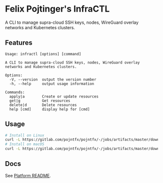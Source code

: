 # Felix Pojtinger's InfraCTL

A CLI to manage supra-cloud SSH keys, nodes, WireGuard overlay networks and Kubernetes clusters.

## Features

```plaintext
Usage: infractl [options] [command]

A CLI to manage supra-cloud SSH keys, nodes, WireGuard overlay networks and Kubernetes clusters.

Options:
  -V, --version  output the version number
  -h, --help     output usage information

Commands:
  apply|a        Create or update resources
  get|g          Get resources
  delete|d       Delete resources
  help [cmd]     display help for [cmd]
```

## Usage

```bash
# Install on Linux
curl -L https://gitlab.com/pojntfx/pojntfx/-/jobs/artifacts/master/download?job=infractl -o /tmp/infractl.zip && unzip /tmp/infractl.zip -d /tmp/infractl && sudo cp /tmp/infractl/packages/infractl/dist/infractl-linux /tmp/infractl/packages/infractl/dist/infractl && sudo install /tmp/infractl/packages/infractl/dist/infractl /usr/local/bin
# Install on macOS
curl -L https://gitlab.com/pojntfx/pojntfx/-/jobs/artifacts/master/download?job=infractl -o /tmp/infractl.zip && unzip /tmp/infractl.zip -d /tmp/infractl && sudo cp /tmp/infractl/packages/infractl/dist/infractl-macos /usr/local/bin/infractl
```

## Docs

See [Platform README](../../README.md).
